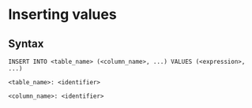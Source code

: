 # Inserting values

## Syntax

```
INSERT INTO <table_name> (<column_name>, ...) VALUES (<expression>, ...)

<table_name>: <identifier>

<column_name>: <identifier>
```